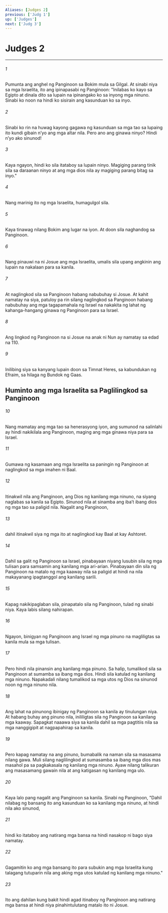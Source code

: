 ```yaml
---
Aliases: [Judges 2]
previous: ['Judg 1']
up: ['Judges']
next: ['Judg 3']
---
```

# Judges 2

***


###### 1 


Pumunta ang anghel ng Panginoon sa Bokim mula sa Gilgal. At sinabi niya sa mga Israelita, ito ang ipinapasabi ng Panginoon: "Inilabas ko kayo sa Egipto at dinala dito sa lupain na ipinangako ko sa inyong mga ninuno. Sinabi ko noon na hindi ko sisirain ang kasunduan ko sa inyo. 


###### 2 


Sinabi ko rin na huwag kayong gagawa ng kasunduan sa mga tao sa lupaing ito kundi gibain nʼyo ang mga altar nila. Pero ano ang ginawa ninyo? Hindi nʼyo ako sinunod! 


###### 3 


Kaya ngayon, hindi ko sila itataboy sa lupain ninyo. Magiging parang tinik sila sa daraanan ninyo at ang mga dios nila ay magiging parang bitag sa inyo." 


###### 4 


Nang marinig ito ng mga Israelita, humagulgol sila. 


###### 5 


Kaya tinawag nilang Bokim ang lugar na iyon. At doon sila naghandog sa Panginoon. 


###### 6 


Nang pinauwi na ni Josue ang mga Israelita, umalis sila upang angkinin ang lupain na nakalaan para sa kanila. 


###### 7 


At naglingkod sila sa Panginoon habang nabubuhay si Josue. At kahit namatay na siya, patuloy pa rin silang naglingkod sa Panginoon habang nabubuhay ang mga tagapamahala ng Israel na nakakita ng lahat ng kahanga-hangang ginawa ng Panginoon para sa Israel. 


###### 8 


Ang lingkod ng Panginoon na si Josue na anak ni Nun ay namatay sa edad na 110. 


###### 9 


Inilibing siya sa kanyang lupain doon sa Timnat Heres, sa kabundukan ng Efraim, sa hilaga ng Bundok ng Gaas.

## Huminto ang mga Israelita sa Paglilingkod sa Panginoon 


###### 10 


Nang mamatay ang mga tao sa henerasyong iyon, ang sumunod na salinlahi ay hindi nakikilala ang Panginoon, maging ang mga ginawa niya para sa Israel. 


###### 11 


Gumawa ng kasamaan ang mga Israelita sa paningin ng Panginoon at naglingkod sa mga imahen ni Baal. 


###### 12 


Itinakwil nila ang Panginoon, ang Dios ng kanilang mga ninuno, na siyang naglabas sa kanila sa Egipto. Sinunod nila at sinamba ang ibaʼt ibang dios ng mga tao sa paligid nila. Nagalit ang Panginoon, 


###### 13 


dahil itinakwil siya ng mga ito at naglingkod kay Baal at kay Ashtoret. 


###### 14 


Dahil sa galit ng Panginoon sa Israel, pinabayaan niyang lusubin sila ng mga tulisan para samsamin ang kanilang mga ari-arian. Pinabayaan din sila ng Panginoon na matalo ng mga kaaway nila sa paligid at hindi na nila makayanang ipagtanggol ang kanilang sarili. 


###### 15 


Kapag nakikipaglaban sila, pinapatalo sila ng Panginoon, tulad ng sinabi niya. Kaya labis silang nahirapan. 


###### 16 


Ngayon, binigyan ng Panginoon ang Israel ng mga pinuno na magliligtas sa kanila mula sa mga tulisan. 


###### 17 


Pero hindi nila pinansin ang kanilang mga pinuno. Sa halip, tumalikod sila sa Panginoon at sumamba sa ibang mga dios. Hindi sila katulad ng kanilang mga ninuno. Napakadali nilang tumalikod sa mga utos ng Dios na sinunod noon ng mga ninuno nila. 


###### 18 


Ang lahat na pinunong ibinigay ng Panginoon sa kanila ay tinulungan niya. At habang buhay ang pinuno nila, inililigtas sila ng Panginoon sa kanilang mga kaaway. Sapagkat naaawa siya sa kanila dahil sa mga pagtitiis nila sa mga nanggigipit at nagpapahirap sa kanila. 


###### 19 


Pero kapag namatay na ang pinuno, bumabalik na naman sila sa masasama nilang gawa. Muli silang naglilingkod at sumasamba sa ibang mga dios mas masahol pa sa pagkakasala ng kanilang mga ninuno. Ayaw nilang talikuran ang masasamang gawain nila at ang katigasan ng kanilang mga ulo. 


###### 20 


Kaya lalo pang nagalit ang Panginoon sa kanila. Sinabi ng Panginoon, "Dahil nilabag ng bansang ito ang kasunduan ko sa kanilang mga ninuno, at hindi nila ako sinunod, 


###### 21 


hindi ko itataboy ang natirang mga bansa na hindi nasakop ni bago siya namatay. 


###### 22 


Gagamitin ko ang mga bansang ito para subukin ang mga Israelita kung talagang tutuparin nila ang aking mga utos katulad ng kanilang mga ninuno." 


###### 23 


Ito ang dahilan kung bakit hindi agad itinaboy ng Panginoon ang natirang mga bansa at hindi niya pinahintulutang matalo ito ni Josue.

